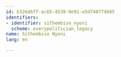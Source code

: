```yaml
---
id: b326d6ff-ac65-4539-9e91-e5d740774b95
identifiers:
- identifier: sithembiso_nyoni
  scheme: everypolitician_legacy
name: Sithembiso Nyoni
lang: en

---
```

